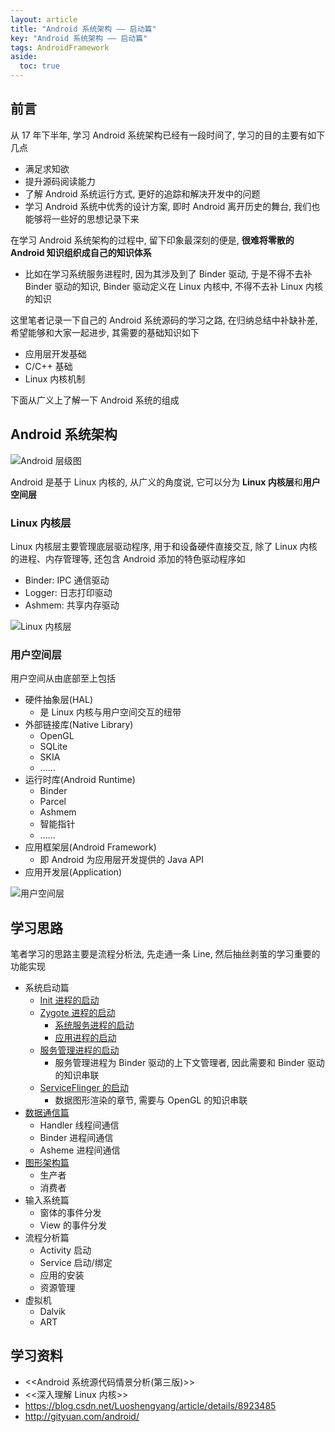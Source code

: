 ```yaml
---
layout: article
title: "Android 系统架构 —— 启动篇"
key: "Android 系统架构 —— 启动篇" 
tags: AndroidFramework
aside:
  toc: true
---
```


## 前言
从 17 年下半年, 学习 Android 系统架构已经有一段时间了, 学习的目的主要有如下几点
- 满足求知欲
- 提升源码阅读能力
- 了解 Android 系统运行方式, 更好的追踪和解决开发中的问题
- 学习 Android 系统中优秀的设计方案, 即时 Android 离开历史的舞台, 我们也能够将一些好的思想记录下来

在学习 Android 系统架构的过程中, 留下印象最深刻的便是, **很难将零散的 Android 知识组织成自己的知识体系**
- 比如在学习系统服务进程时, 因为其涉及到了 Binder 驱动, 于是不得不去补 Binder 驱动的知识, Binder 驱动定义在 Linux 内核中, 不得不去补 Linux 内核的知识

这里笔者记录一下自己的 Android 系统源码的学习之路, 在归纳总结中补缺补差, 希望能够和大家一起进步, 其需要的基础知识如下
- 应用层开发基础
- C/C++ 基础
- Linux 内核机制

<!--more-->

下面从广义上了解一下 Android 系统的组成

## Android 系统架构
![Android 层级图](https://i.loli.net/2019/10/19/BuXSCfDb3hsMd65.png)

Android 是基于 Linux 内核的, 从广义的角度说, 它可以分为 **Linux 内核层**和**用户空间层**

### Linux 内核层
Linux 内核层主要管理底层驱动程序, 用于和设备硬件直接交互, 除了 Linux 内核的进程、内存管理等, 还包含 Android 添加的特色驱动程序如
- Binder: IPC 通信驱动
- Logger: 日志打印驱动
- Ashmem: 共享内存驱动

![Linux 内核层](https://i.loli.net/2019/10/19/9vVfYIx8bu7g5Xo.jpg)

### 用户空间层
用户空间从由底部至上包括
- 硬件抽象层(HAL)
  - 是 Linux 内核与用户空间交互的纽带
- 外部链接库(Native Library)
  - OpenGL
  - SQLite
  - SKIA
  - ......
- 运行时库(Android Runtime)
  - Binder
  - Parcel
  - Ashmem
  - 智能指针
  - ......
- 应用框架层(Android Framework)
  - 即 Android 为应用层开发提供的 Java API
- 应用开发层(Application)

![用户空间层](https://i.loli.net/2019/10/19/bDvXL4MBZwTnzHC.jpg)

## 学习思路
笔者学习的思路主要是流程分析法, 先走通一条 Line, 然后抽丝剥茧的学习重要的功能实现
- 系统启动篇
  - [Init 进程的启动](https://sharrychoo.github.io/blog/2018/05/30/android-source-systemstart-init-start.html)
  - [Zygote 进程的启动](https://sharrychoo.github.io/blog/2018/06/03/android-source-systemstart-zygote-start.html)
    - [系统服务进程的启动](https://sharrychoo.github.io/blog/2018/06/04/android-source-systemstart-systemserver-start.html)
    - [应用进程的启动](https://sharrychoo.github.io/blog/2018/06/05/android-source-systemstart-appthread-start.html)
  - [服务管理进程的启动](https://sharrychoo.github.io/blog/2018/07/15/android-source-dc-binder5.html)
    - 服务管理进程为 Binder 驱动的上下文管理者, 因此需要和 Binder 驱动的知识串联
  - [ServiceFlinger 的启动](https://sharrychoo.github.io/blog/2019/10/11/android-source-graphic-consumer1.html)
     - 数据图形渲染的章节, 需要与 OpenGL 的知识串联
- [数据通信篇](https://sharrychoo.github.io/blog/2018/06/11/android-source-dc-overview.html)
  - Handler 线程间通信
  - Binder 进程间通信
  - Asheme 进程间通信
- [图形架构篇](https://sharrychoo.github.io/blog/2018/08/10/android-source-graphic-overview.html)
  - 生产者
  - 消费者
- 输入系统篇
  - 窗体的事件分发
  - View 的事件分发
- 流程分析篇
  - Activity 启动
  - Service 启动/绑定
  - 应用的安装
  - 资源管理
- 虚拟机
  - Dalvik
  - ART

## 学习资料
- <<Android 系统源代码情景分析(第三版)>>
- <<深入理解 Linux 内核>>
- https://blog.csdn.net/Luoshengyang/article/details/8923485
- http://gityuan.com/android/